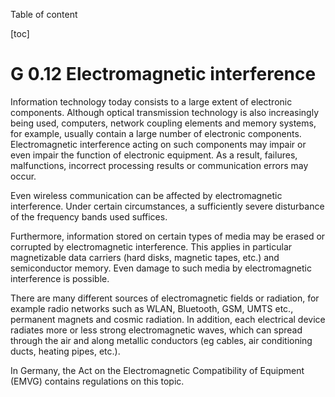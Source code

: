 Table of content

[toc]
 
G 0.12 Electromagnetic interference
=======================================

Information technology today consists to a large extent of electronic components. Although optical transmission technology is also increasingly being used, computers, network coupling elements and memory systems, for example, usually contain a large number of electronic components. Electromagnetic interference acting on such components may impair or even impair the function of electronic equipment. As a result, failures, malfunctions, incorrect processing results or communication errors may occur.

Even wireless communication can be affected by electromagnetic interference. Under certain circumstances, a sufficiently severe disturbance of the frequency bands used suffices.

Furthermore, information stored on certain types of media may be erased or corrupted by electromagnetic interference. This applies in particular magnetizable data carriers (hard disks, magnetic tapes, etc.) and semiconductor memory. Even damage to such media by electromagnetic interference is possible.

There are many different sources of electromagnetic fields or radiation, for example radio networks such as WLAN, Bluetooth, GSM, UMTS etc., permanent magnets and cosmic radiation. In addition, each electrical device radiates more or less strong electromagnetic waves, which can spread through the air and along metallic conductors (eg cables, air conditioning ducts, heating pipes, etc.).

In Germany, the Act on the Electromagnetic Compatibility of Equipment (EMVG) contains regulations on this topic.
